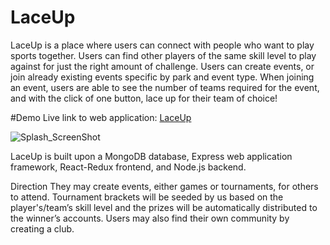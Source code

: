 # LaceUp

LaceUp is a place where users can connect with people who want to play sports together. Users can find other players of the same skill level to play against for just the right amount of challenge. Users can create events, or join already existing events specific by park and event type. When joining an event, users are able to see the number of teams required for the event, and with the click of one button, lace up for their team of choice! 

#Demo
Live link to web application: [LaceUp](https://laceup-1.herokuapp.com/#/)

![Splash_ScreenShot](https://files.slack.com/files-pri/T03GU501J-F0236MVSWAJ/screen_shot_2021-05-28_at_11.26.58_am.png)

LaceUp is built upon a MongoDB database, Express web application framework, React-Redux frontend, and Node.js backend. 


Direction 
They may create events, either games or tournaments, for others to attend. Tournament brackets will be seeded by us based on the player's/team’s skill level and the prizes will be automatically distributed to the winner’s accounts. Users may also find their own community by creating a club. 
